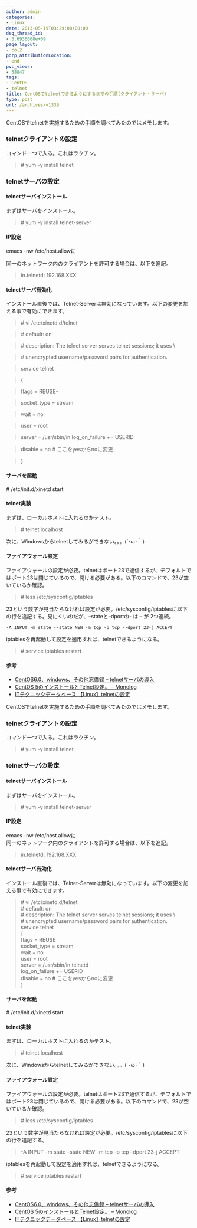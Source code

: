 ```yaml
---
author: admin
categories:
- Linux
date: 2013-05-19T03:29:08+00:00
dsq_thread_id:
- 3.6936668e+09
page_layout:
- col2
pdrp_attributionLocation:
- end
pvc_views:
- 58847
tags:
- CentOS
- telnet
title: CentOSでtelnetできるようにするまでの手順(クライアント・サーバ)
type: post
url: /archives/=1339
---
```


<!--:ja-->CentOSでtelnetを実施するための手順を調べてみたのではメモします。

### telnetクライアントの設定

コマンド一つで入る。これはラクチン。

> \# yum -y install telnet

### telnetサーバの設定

#### telnetサーバインストール

まずはサーバをインストール。

> \# yum -y install telnet-server

#### IP設定

emacs -nw /etc/host.allowに
  
同一のネットワーク内のクライアントを許可する場合は、以下を追記。

> in.telnetd: 192.168.XXX

#### telnetサーバ有効化

インストール直後では、Telnet-Serverは無効になっています。以下の変更を加える事で有効にできます。

> \# vi /etc/xinetd.d/telnet
  
> \# default: on
  
> \# description: The telnet server serves telnet sessions; it uses \
  
> \# unencrypted username/password pairs for authentication.
  
> service telnet
  
> {
  
> flags = REUSE-
  
> socket_type = stream
  
> wait = no
  
> user = root
  
> server = /usr/sbin/in.log\_on\_failure += USERID
  
> disable = no # ここをyesからnoに変更
  
> }

#### サーバを起動

\# /etc/init.d/xinetd start

#### telnet実験

まずは、ローカルホストに入れるのかテスト。

> \# telnet localhost

次に、Windowsからtelnetしてみるができない。。。(´･ω･｀)

#### ファイアウォール設定

ファイアウォールの設定が必要。telnetはポート23で通信するが、デフォルトではポート23は閉じているので、開ける必要がある。以下のコマンドで、23が空いているか確認。

> \# less /etc/sysconfig/iptables

23という数字が見当たらなければ設定が必要。/etc/sysconfig/iptablesに以下の行を追記する。見にくいのだが、&#8211;stateと&#8211;dportの- は &#8211; が 2つ連続。

    -A INPUT -m state --state NEW -m tcp -p tcp --dport 23-j ACCEPT

iptablesを再起動して設定を適用すれば、telnetできるようになる。

> \# service iptables restart

#### 参考

  * [CentOS6.0、windows、その他忘備録 &#8211; telnetサーバの導入][1]
  * [CentOS 5のインストールとTelnet設定。 &#8211; Monolog][2]
  * [ITテクニックデータベース 【Linux】telnetの設定][3]

<!--:-->

<!--:en-->

CentOSでtelnetを実施するための手順を調べてみたのではメモします。

### telnetクライアントの設定

コマンド一つで入る。これはラクチン。

> \# yum -y install telnet 

### telnetサーバの設定

#### telnetサーバインストール

まずはサーバをインストール。

> \# yum -y install telnet-server

#### IP設定

emacs -nw /etc/host.allowに   
同一のネットワーク内のクライアントを許可する場合は、以下を追記。

> in.telnetd: 192.168.XXX

#### telnetサーバ有効化

インストール直後では、Telnet-Serverは無効になっています。以下の変更を加える事で有効にできます。

> \# vi /etc/xinetd.d/telnet   
> \# default: on   
> \# description: The telnet server serves telnet sessions; it uses \   
> \# unencrypted username/password pairs for authentication.   
> service telnet   
> {   
> flags = REUSE   
> socket_type = stream   
> wait = no   
> user = root   
> server = /usr/sbin/in.telnetd   
> log\_on\_failure += USERID   
> disable = no # ここをyesからnoに変更   
> } 

#### サーバを起動

\# /etc/init.d/xinetd start

#### telnet実験

まずは、ローカルホストに入れるのかテスト。

> \# telnet localhost

次に、Windowsからtelnetしてみるができない。。。(´･ω･｀)

#### ファイアウォール設定

ファイアウォールの設定が必要。telnetはポート23で通信するが、デフォルトではポート23は閉じているので、開ける必要がある。以下のコマンドで、23が空いているか確認。

> \# less /etc/sysconfig/iptables

23という数字が見当たらなければ設定が必要。/etc/sysconfig/iptablesに以下の行を追記する。

> -A INPUT -m state &#8211;state NEW -m tcp -p tcp &#8211;dport 23-j ACCEPT

iptablesを再起動して設定を適用すれば、telnetできるようになる。

> \# service iptables restart

#### 参考

  * [CentOS6.0、windows、その他忘備録 &#8211; telnetサーバの導入][1]
  * [CentOS 5のインストールとTelnet設定。 &#8211; Monolog][2]
  * [ITテクニックデータベース 【Linux】telnetの設定][3]

<!--:-->

 [1]: http://www10.atwiki.jp/noel1008/pages/76.html
 [2]: http://blog.goo.ne.jp/j-watanuki/e/ad19bf558f373b46016115a581396617
 [3]: http://onoaff.blog28.fc2.com/blog-entry-41.html